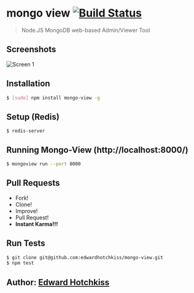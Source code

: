 
# mongo view [![Build Status](https://secure.travis-ci.org/edwardhotchkiss/mongo-view.png)](http://travis-ci.org/edwardhotchkiss/mongo-view)

> Node.JS MongoDB web-based Admin/Viewer Tool

## Screenshots

![Screen 1](https://github.com/edwardhotchkiss/mongo-view/raw/master/public/images/screens/1.png)

## Installation

```bash
$ [sudo] npm install mongo-view -g
```

## Setup (Redis)

```
$ redis-server
```

## Running Mongo-View (http://localhost:8000/)

```bash
$ mongoview run --port 8000
```

## Pull Requests

  * Fork!
  * Clone!
  * Improve!
  * Pull Request!
  * **Instant Karma!!!**

## Run Tests

``` bash
$ git clone git@github.com:edwardhotchkiss/mongo-view.git
$ npm test
```

## Author: [Edward Hotchkiss][0]

[0]: http://edwardhotchkiss.com/

